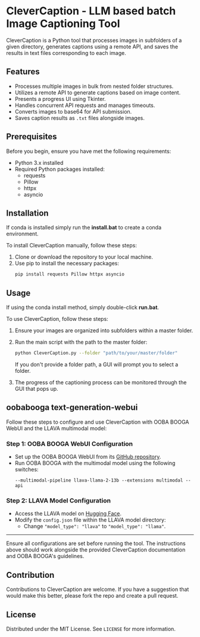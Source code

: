 # CleverCaption - LLM based batch Image Captioning Tool

CleverCaption is a Python tool that processes images in subfolders of a given directory, generates captions using a remote API, and saves the results in text files corresponding to each image.

## Features

- Processes multiple images in bulk from nested folder structures.
- Utilizes a remote API to generate captions based on image content.
- Presents a progress UI using Tkinter.
- Handles concurrent API requests and manages timeouts.
- Converts images to base64 for API submission.
- Saves caption results as `.txt` files alongside images.

## Prerequisites

Before you begin, ensure you have met the following requirements:

- Python 3.x installed
- Required Python packages installed:
  - requests
  - Pillow
  - httpx
  - asyncio

## Installation

If conda is installed simply run the **install.bat** to create a conda environment.

To install CleverCaption manually, follow these steps:

1. Clone or download the repository to your local machine.
2. Use pip to install the necessary packages:
   ```sh
   pip install requests Pillow httpx asyncio
   ```

## Usage

If using the conda install method, simply double-click **run.bat**.

To use CleverCaption, follow these steps:

1. Ensure your images are organized into subfolders within a master folder.
2. Run the main script with the path to the master folder:
   ```sh
   python CleverCaption.py --folder "path/to/your/master/folder"
   ```
   If you don't provide a folder path, a GUI will prompt you to select a folder.

3. The progress of the captioning process can be monitored through the GUI that pops up.

## oobabooga text-generation-webui

Follow these steps to configure and use CleverCaption with OOBA BOOGA WebUI and the LLAVA multimodal model:

### Step 1: OOBA BOOGA WebUI Configuration
- Set up the OOBA BOOGA WebUI from its [GitHub repository](https://github.com/oobabooga/text-generation-webui).
- Run OOBA BOOGA with the multimodal model using the following switches:
  ```
  --multimodal-pipeline llava-llama-2-13b --extensions multimodal --api
  ```

### Step 2: LLAVA Model Configuration
- Access the LLAVA model on [Hugging Face](https://huggingface.co/liuhaotian/llava-v1.5-13b).
- Modify the `config.json` file within the LLAVA model directory:
  - Change `"model_type": "llava"` to `"model_type": "llama"`.

---

Ensure all configurations are set before running the tool. The instructions above should work alongside the provided CleverCaption documentation and OOBA BOOGA's guidelines.

## Contribution

Contributions to CleverCaption are welcome. If you have a suggestion that would make this better, please fork the repo and create a pull request.

## License

Distributed under the MIT License. See `LICENSE` for more information.
